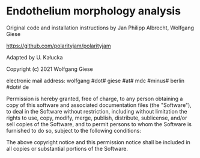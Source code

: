 # Endothelium morphology analysis
Original code and installation instructions by Jan Philipp Albrecht, Wolfgang Giese

https://github.com/polarityjam/polarityjam

Adapted by U. Kałucka

Copyright (c) 2021 Wolfgang Giese

electronic mail address: wolfgang #dot# giese #at# mdc #minus# berlin #dot# de

Permission is hereby granted, free of charge, to any person obtaining a copy
of this software and associated documentation files (the "Software"), to deal
in the Software without restriction, including without limitation the rights
to use, copy, modify, merge, publish, distribute, sublicense, and/or sell
copies of the Software, and to permit persons to whom the Software is
furnished to do so, subject to the following conditions:

The above copyright notice and this permission notice shall be included in all
copies or substantial portions of the Software.
